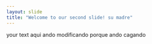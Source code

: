 ```yaml
---
layout: slide
title: "Welcome to our second slide! su madre"
---
```

your text
aqui ando modificando porque ando cagando
